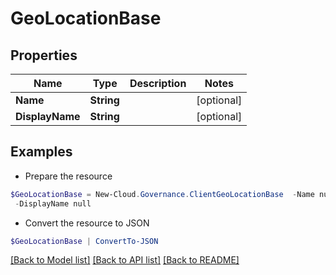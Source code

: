 # GeoLocationBase
## Properties

Name | Type | Description | Notes
------------ | ------------- | ------------- | -------------
**Name** | **String** |  | [optional] 
**DisplayName** | **String** |  | [optional] 

## Examples

- Prepare the resource
```powershell
$GeoLocationBase = New-Cloud.Governance.ClientGeoLocationBase  -Name null `
 -DisplayName null
```

- Convert the resource to JSON
```powershell
$GeoLocationBase | ConvertTo-JSON
```

[[Back to Model list]](../README.md#documentation-for-models) [[Back to API list]](../README.md#documentation-for-api-endpoints) [[Back to README]](../README.md)

